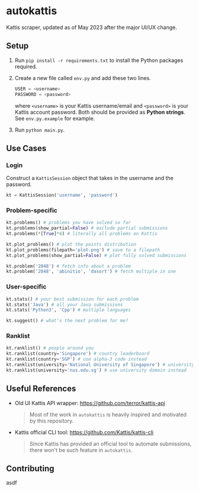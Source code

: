 # autokattis

Kattis scraper, updated as of May 2023 after the major UI/UX change.

## Setup

1. Run `pip install -r requirements.txt` to install the Python packages required.
1. Create a new file called `env.py` and add these two lines.

    ```python
    USER = <username>
    PASSWORD = <password>
    ```

    where `<username>` is your Kattis username/email and `<password>` is your Kattis account password. Both should be provided as **Python strings**. See `env.py.example` for example.
1. Run `python main.py`.

## Use Cases

### Login

Construct a `KattisSession` object that takes in the username and the password.

```py
kt = KattisSession('username', 'password')
```

### Problem-specific

```py
kt.problems() # problems you have solved so far
kt.problems(show_partial=False) # exclude partial submissions
kt.problems(*[True]*4) # literally all problems on Kattis

kt.plot_problems() # plot the points distribution
kt.plot_problems(filepath='plot.png') # save to a filepath
kt.plot_problems(show_partial=False) # plot fully solved submissions

kt.problem('2048') # fetch info about a problem
kt.problem('2048', 'abinitio', 'dasort') # fetch multiple in one
```

### User-specific

```py
kt.stats() # your best submission for each problem
kt.stats('Java') # all your Java submissions
kt.stats('Python3', 'Cpp') # multiple languages

kt.suggest() # what's the next problem for me?
```

### Ranklist

```py
kt.ranklist() # people around you
kt.ranklist(country='Singapore') # country leaderboard
kt.ranklist(country='SGP') # use alpha-3 code instead
kt.ranklist(university='National University of Singapore') # university leaderboard
kt.ranklist(university='nus.edu.sg') # use university domain instead
```

## Useful References

- Old UI Kattis API wrapper: https://github.com/terror/kattis-api

    > Most of the work in `autokattis` is heavily inspired and motivated by this repository.

- Kattis official CLI tool: https://github.com/Kattis/kattis-cli

    > Since Kattis has provided an official tool to automate submissions, there won't be such feature in `autokattis`.

## Contributing

asdf